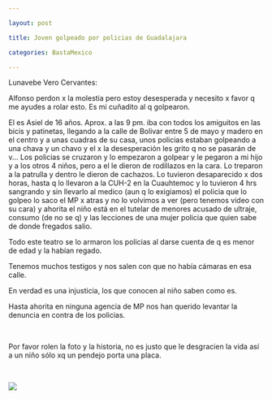 ```yaml
---

layout: post

title: Joven golpeado por policias de Guadalajara

categories: BastaMexico

---
```


<p>Lunavebe Vero Cervantes:</p>
<p>Alfonso perdon x la molestia pero estoy desesperada y necesito x favor q me ayudes a rolar esto. Es mi cu&ntilde;adito al q golpearon.</p>
<p>El es Asiel de 16 a&ntilde;os. Aprox. a las 9 pm. iba con todos los amiguitos en las bicis y patinetas, llegando a la calle de Bolivar entre 5 de mayo y madero en el centro y a unas cuadras de su casa, unos policias estaban golpeando a una chava y un chavo y el x la desesperaci&oacute;n les grito q no se pasar&aacute;n de v... Los policias se cruzaron y lo empezaron a golpear y le pegaron a mi hijo y a los otros 4 ni&ntilde;os, pero a el le dieron de rodillazos en la cara. Lo treparon a la patrulla y dentro le dieron de cachazos. Lo tuvieron desaparecido x dos horas, hasta q lo llevaron a la CUH-2 en la Cuauhtemoc y lo tuvieron 4 hrs sangrando y sin llevarlo al medico (aun q lo exigiamos) el policia que lo golpeo lo saco el MP x atras y no lo volvimos a ver (pero tenemos video con su cara) y ahorita el ni&ntilde;o est&aacute; en el tutelar de menores acusado de ultraje, consumo (de no se q) y las lecciones de una mujer policia que quien sabe de donde fregados salio.&nbsp;</p>
<p>Todo este teatro se lo armaron los policias al darse cuenta de q es menor de edad y la hab&iacute;an regado.&nbsp;</p>
<p>Tenemos muchos testigos y nos salen con que no hab&iacute;a c&aacute;maras en esa calle.</p>
<p>En verdad es una injusticia, los que conocen al ni&ntilde;o saben como es.&nbsp;</p>
<p>Hasta ahorita en ninguna agencia de MP nos han querido levantar la denuncia en contra de los policias.&nbsp;</p>
<p>&nbsp;</p>
<p>Por favor rolen la foto y la historia, no es justo que le desgracien la vida as&iacute; a un ni&ntilde;o s&oacute;lo xq un pendejo porta una placa.</p>
<p>&nbsp;</p>
<img src="https://scontent-a-lga.xx.fbcdn.net/hphotos-prn1/t1.0-9/p296x100/1620773_755092497836778_703870352_n.jpg" />
